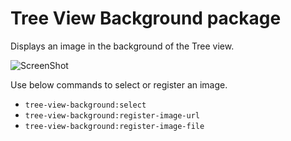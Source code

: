 # Tree View Background package

Displays an image in the background of the Tree view.

![ScreenShot](https://cloud.githubusercontent.com/assets/1829589/10011832/50a30556-613b-11e5-96fd-bdbeafe7ae4e.gif)

Use below commands to select or register an image.

- `tree-view-background:select`
- `tree-view-background:register-image-url`
- `tree-view-background:register-image-file`
